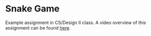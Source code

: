 # Snake Game

Example assignment in CS/Design II class. A video overview of this assignment can be found [here](https://youtu.be/4nsgu-NB6ys).
